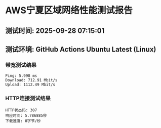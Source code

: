 # AWS宁夏区域网络性能测试报告
## 测试时间: 2025-09-28 07:15:01
## 测试环境: GitHub Actions Ubuntu Latest (Linux)

### 带宽测试结果
```
Ping: 5.998 ms
Download: 712.91 Mbit/s
Upload: 1112.49 Mbit/s
```

### HTTP连接测试结果
```
HTTP状态码: 307
响应时间: 5.786885秒
下载速度: 0字节/秒
```

